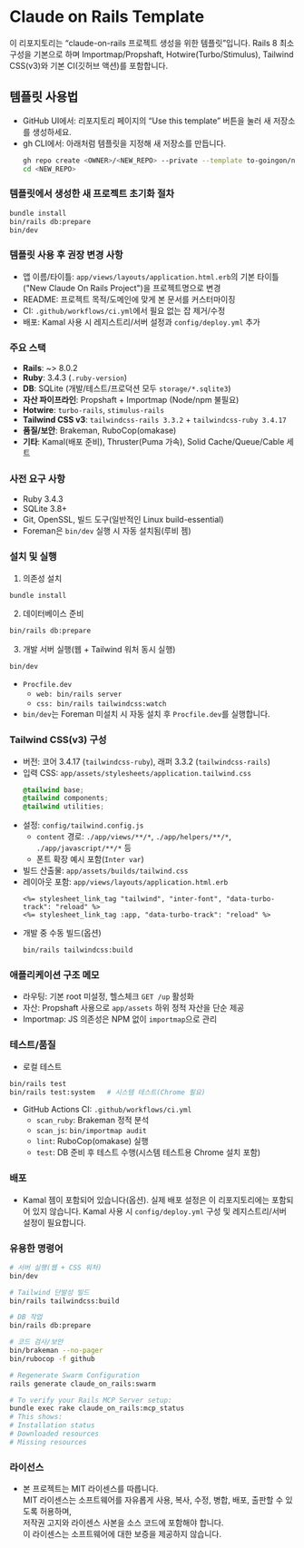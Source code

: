 # Claude on Rails Template

이 리포지토리는 “claude-on-rails 프로젝트 생성을 위한 템플릿”입니다. Rails 8 최소 구성을 기본으로 하며 Importmap/Propshaft, Hotwire(Turbo/Stimulus), Tailwind CSS(v3)와 기본 CI(깃허브 액션)를 포함합니다.

## 템플릿 사용법

- GitHub UI에서: 리포지토리 페이지의 “Use this template” 버튼을 눌러 새 저장소를 생성하세요.
- gh CLI에서: 아래처럼 템플릿을 지정해 새 저장소를 만듭니다.
  ```bash
  gh repo create <OWNER>/<NEW_REPO> --private --template to-goingon/new-claude-on-rails-project --clone
  cd <NEW_REPO>
  ```

### 템플릿에서 생성한 새 프로젝트 초기화 절차

```bash
bundle install
bin/rails db:prepare
bin/dev
```

### 템플릿 사용 후 권장 변경 사항

- 앱 이름/타이틀: `app/views/layouts/application.html.erb`의 기본 타이틀("New Claude On Rails Project")을 프로젝트명으로 변경
- README: 프로젝트 목적/도메인에 맞게 본 문서를 커스터마이징
- CI: `.github/workflows/ci.yml`에서 필요 없는 잡 제거/수정
- 배포: Kamal 사용 시 레지스트리/서버 설정과 `config/deploy.yml` 추가

### 주요 스택

- **Rails**: ~> 8.0.2
- **Ruby**: 3.4.3 (`.ruby-version`)
- **DB**: SQLite (개발/테스트/프로덕션 모두 `storage/*.sqlite3`)
- **자산 파이프라인**: Propshaft + Importmap (Node/npm 불필요)
- **Hotwire**: `turbo-rails`, `stimulus-rails`
- **Tailwind CSS v3**: `tailwindcss-rails 3.3.2` + `tailwindcss-ruby 3.4.17`
- **품질/보안**: Brakeman, RuboCop(omakase)
- **기타**: Kamal(배포 준비), Thruster(Puma 가속), Solid Cache/Queue/Cable 세트

### 사전 요구 사항

- Ruby 3.4.3
- SQLite 3.8+
- Git, OpenSSL, 빌드 도구(일반적인 Linux build-essential)
- Foreman은 `bin/dev` 실행 시 자동 설치됨(루비 젬)

### 설치 및 실행

1. 의존성 설치

```bash
bundle install
```

2. 데이터베이스 준비

```bash
bin/rails db:prepare
```

3. 개발 서버 실행(웹 + Tailwind 워처 동시 실행)

```bash
bin/dev
```

- `Procfile.dev`
  - `web: bin/rails server`
  - `css: bin/rails tailwindcss:watch`
- `bin/dev`는 Foreman 미설치 시 자동 설치 후 `Procfile.dev`를 실행합니다.

### Tailwind CSS(v3) 구성

- 버전: 코어 3.4.17 (`tailwindcss-ruby`), 래퍼 3.3.2 (`tailwindcss-rails`)
- 입력 CSS: `app/assets/stylesheets/application.tailwind.css`
  ```css
  @tailwind base;
  @tailwind components;
  @tailwind utilities;
  ```
- 설정: `config/tailwind.config.js`
  - `content` 경로: `./app/views/**/*`, `./app/helpers/**/*`, `./app/javascript/**/*` 등
  - 폰트 확장 예시 포함(`Inter var`)
- 빌드 산출물: `app/assets/builds/tailwind.css`
- 레이아웃 포함: `app/views/layouts/application.html.erb`
  ```erb
  <%= stylesheet_link_tag "tailwind", "inter-font", "data-turbo-track": "reload" %>
  <%= stylesheet_link_tag :app, "data-turbo-track": "reload" %>
  ```
- 개발 중 수동 빌드(옵션)
  ```bash
  bin/rails tailwindcss:build
  ```

### 애플리케이션 구조 메모

- 라우팅: 기본 root 미설정, 헬스체크 `GET /up` 활성화
- 자산: Propshaft 사용으로 `app/assets` 하위 정적 자산을 단순 제공
- Importmap: JS 의존성은 NPM 없이 `importmap`으로 관리

### 테스트/품질

- 로컬 테스트

```bash
bin/rails test
bin/rails test:system   # 시스템 테스트(Chrome 필요)
```

- GitHub Actions CI: `.github/workflows/ci.yml`
  - `scan_ruby`: Brakeman 정적 분석
  - `scan_js`: `bin/importmap audit`
  - `lint`: RuboCop(omakase) 실행
  - `test`: DB 준비 후 테스트 수행(시스템 테스트용 Chrome 설치 포함)

### 배포

- Kamal 젬이 포함되어 있습니다(옵션). 실제 배포 설정은 이 리포지토리에는 포함되어 있지 않습니다. Kamal 사용 시 `config/deploy.yml` 구성 및 레지스트리/서버 설정이 필요합니다.

### 유용한 명령어

```bash
# 서버 실행(웹 + CSS 워처)
bin/dev

# Tailwind 단발성 빌드
bin/rails tailwindcss:build

# DB 작업
bin/rails db:prepare

# 코드 검사/보안
bin/brakeman --no-pager
bin/rubocop -f github

# Regenerate Swarm Configuration
rails generate claude_on_rails:swarm

# To verify your Rails MCP Server setup:
bundle exec rake claude_on_rails:mcp_status
# This shows:
# Installation status
# Downloaded resources
# Missing resources
```

### 라이선스

- 본 프로젝트는 MIT 라이센스를 따릅니다.  
  MIT 라이센스는 소프트웨어를 자유롭게 사용, 복사, 수정, 병합, 배포, 출판할 수 있도록 허용하며,  
  저작권 고지와 라이센스 사본을 소스 코드에 포함해야 합니다.  
  이 라이센스는 소프트웨어에 대한 보증을 제공하지 않습니다.
